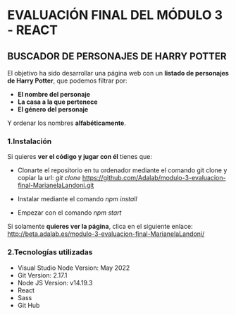 # EVALUACIÓN FINAL DEL MÓDULO 3 - REACT

## BUSCADOR DE PERSONAJES DE HARRY POTTER

El objetivo ha sido desarrollar una página web con un **listado de personajes de Harry Potter**, que
podemos filtrar por:

- **El nombre del personaje**
- **La casa a la que pertenece**
- **El género del personaje**

Y ordenar los nombres **alfabéticamente**.

### 1.Instalación

Si quieres **ver el código y jugar con él** tienes que:

- Clonarte el repositorio en tu ordenador mediante el comando git clone y copiar la url:
  _git clone_ https://github.com/Adalab/modulo-3-evaluacion-final-MarianelaLandoni.git

- Instalar mediante el comando _npm install_

- Empezar con el comando _npm start_

Si solamente **quieres ver la página**, clica en el siguiente enlace: http://beta.adalab.es/modulo-3-evaluacion-final-MarianelaLandoni/

### 2.Tecnologías utilizadas

- Visual Studio Node Version: May 2022
- Git Version: 2.17.1
- Node JS Version: v14.19.3
- React
- Sass
- Git Hub
